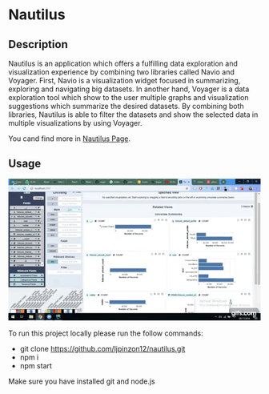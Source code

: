 # Nautilus

## Description
Nautilus is an application which offers a fulfilling data exploration and visualization experience by combining two libraries called Navio and Voyager. First, Navio is a visualization widget focused in summarizing, exploring and navigating big datasets. In another hand, Voyager is a data exploration tool which show to the user multiple graphs and visualization suggestions which summarize the desired datasets. By combining both libraries, Nautilus is able to filter the datasets and show the selected data in multiple visualizations by using Voyager.

 You cand find more in [Nautilus Page](https://ljpinzon12.github.io/nautilusPage/).

## Usage

![Nautilus](https://raw.githubusercontent.com/ljpinzon12/nautilusPage/master/public/2vjOgz.gif)

To run this project locally please run the follow commands:

- git clone https://github.com/ljpinzon12/nautilus.git
- npm i
- npm start

Make sure you have installed git and node.js

